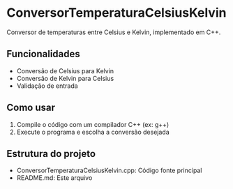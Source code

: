 # ConversorTemperaturaCelsiusKelvin

Conversor de temperaturas entre Celsius e Kelvin, implementado em C++.

## Funcionalidades
- Conversão de Celsius para Kelvin
- Conversão de Kelvin para Celsius
- Validação de entrada

## Como usar
1. Compile o código com um compilador C++ (ex: g++)
2. Execute o programa e escolha a conversão desejada

## Estrutura do projeto
- ConversorTemperaturaCelsiusKelvin.cpp: Código fonte principal
- README.md: Este arquivo  
